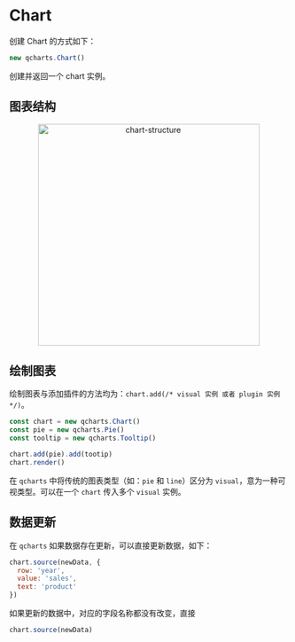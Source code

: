 # Chart

创建 Chart 的方式如下：

```javascript
new qcharts.Chart()
```

创建并返回一个 chart 实例。

<!-- `new qcharts.Chart()` 的流程如图。 -->

<!-- <p align="center"><img src="http://dpxr-graph-bed.oss-cn-beijing.aliyuncs.com/chart-flow.png" alt="chart-flow"></p> -->

## 图表结构

<p align="center"><img src="http://p6.qhimg.com/t0137055a27f367470b.png" alt="chart-structure" height="400"></p>

## 绘制图表

绘制图表与添加插件的方法均为：`chart.add(/* visual 实例 或者 plugin 实例 */)`。

```javascript
const chart = new qcharts.Chart()
const pie = new qcharts.Pie()
const tooltip = new qcharts.Tooltip()

chart.add(pie).add(tootip)
chart.render()
```

在 `qcharts` 中将传统的图表类型（如：`pie` 和 `line`）区分为 `visual`，意为一种可视类型。可以在一个 `chart` 传入多个 `visual` 实例。

## 数据更新

在 `qcharts` 如果数据存在更新，可以直接更新数据，如下：

```javascript
chart.source(newData, {
  row: 'year',
  value: 'sales',
  text: 'product'
})
```

如果更新的数据中，对应的字段名称都没有改变，直接

```javascript
chart.source(newData)
```
